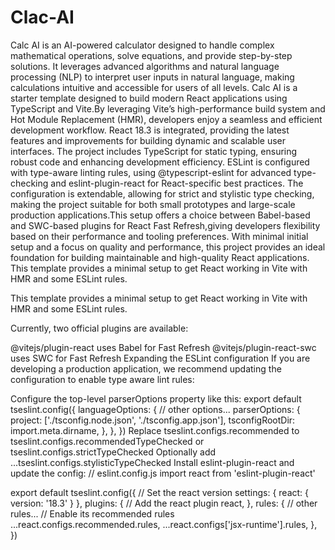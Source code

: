 # Clac-AI
Calc AI is an AI-powered calculator designed to handle complex mathematical operations, solve equations, and provide step-by-step solutions. It leverages advanced algorithms and natural language processing (NLP) to interpret user inputs in natural language, making calculations intuitive and accessible for users of all levels.
Calc AI is a starter template designed to build modern React applications using TypeScript and Vite.By leveraging Vite’s high-performance build system and Hot Module Replacement (HMR), developers enjoy a seamless and efficient development workflow. React 18.3 is integrated, providing the latest features and improvements for building dynamic and scalable user interfaces.
The project includes TypeScript for static typing, ensuring robust code and enhancing development efficiency. ESLint is configured with type-aware linting rules, using @typescript-eslint for advanced type-checking and eslint-plugin-react for React-specific best practices.
The configuration is extendable, allowing for strict and stylistic type checking, making the project suitable for both small prototypes and large-scale production applications.This setup offers a choice between Babel-based and SWC-based plugins for React Fast Refresh,giving developers flexibility based on their performance and tooling preferences. With minimal initial setup and a focus on quality and performance, this project provides an ideal foundation for building maintainable and high-quality React applications.
This template provides a minimal setup to get React working in Vite with HMR and some ESLint rules.

This template provides a minimal setup to get React working in Vite with HMR and some ESLint rules.

Currently, two official plugins are available:

@vitejs/plugin-react uses Babel for Fast Refresh
@vitejs/plugin-react-swc uses SWC for Fast Refresh
Expanding the ESLint configuration
If you are developing a production application, we recommend updating the configuration to enable type aware lint rules:

Configure the top-level parserOptions property like this:
export default tseslint.config({
  languageOptions: {
    // other options...
    parserOptions: {
      project: ['./tsconfig.node.json', './tsconfig.app.json'],
      tsconfigRootDir: import.meta.dirname,
    },
  },
})
Replace tseslint.configs.recommended to tseslint.configs.recommendedTypeChecked or tseslint.configs.strictTypeChecked
Optionally add ...tseslint.configs.stylisticTypeChecked
Install eslint-plugin-react and update the config:
// eslint.config.js
import react from 'eslint-plugin-react'

export default tseslint.config({
  // Set the react version
  settings: { react: { version: '18.3' } },
  plugins: {
    // Add the react plugin
    react,
  },
  rules: {
    // other rules...
    // Enable its recommended rules
    ...react.configs.recommended.rules,
    ...react.configs['jsx-runtime'].rules,
  },
})
